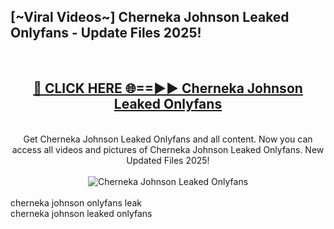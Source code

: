 <h2>[~Viral Videos~] Cherneka Johnson Leaked Onlyfans - Update Files 2025!</h2>
<br>
<div align="center">
<h2><a href="https://betterlinks.top/A2PfLJ" rel="nofollow">🔴 CLICK HERE 🌐==►► Cherneka Johnson Leaked Onlyfans</a></h2>
<br>
Get Cherneka Johnson Leaked Onlyfans and all content. Now you can access all videos and pictures of Cherneka Johnson Leaked Onlyfans. New Updated Files 2025!
<br>
<br>
<a href="https://betterlinks.top/A2PfLJ" rel="nofollow" data-target="animated-image.originalLink"><img src="https://i.ibb.co.com/WyWwxjT/player-gif2.gif" alt="Cherneka Johnson Leaked Onlyfans" style="max-width: 100%; display: inline-block;" data-target="animated-image.originalImage"></a>
</div>
<br>
cherneka johnson onlyfans leak<br>
cherneka johnson leaked onlyfans